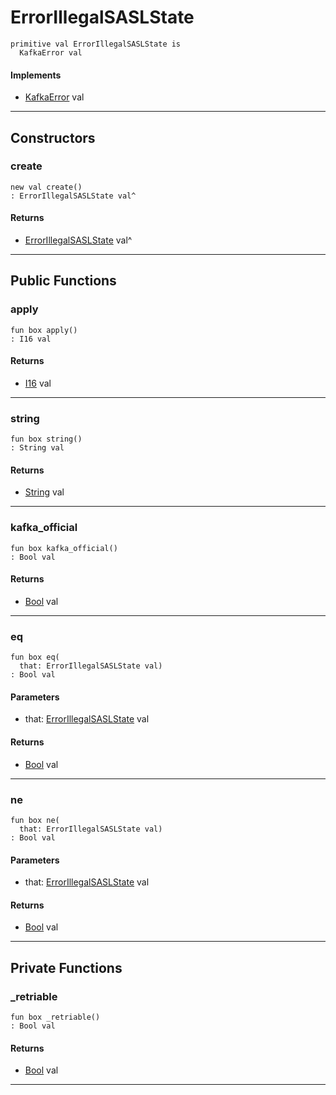 # ErrorIllegalSASLState

```pony
primitive val ErrorIllegalSASLState is
  KafkaError val
```

#### Implements

* [KafkaError](pony-kafka-KafkaError) val

---

## Constructors

### create

```pony
new val create()
: ErrorIllegalSASLState val^
```

#### Returns

* [ErrorIllegalSASLState](pony-kafka-ErrorIllegalSASLState) val^

---

## Public Functions

### apply

```pony
fun box apply()
: I16 val
```

#### Returns

* [I16](builtin-I16) val

---

### string

```pony
fun box string()
: String val
```

#### Returns

* [String](builtin-String) val

---

### kafka_official

```pony
fun box kafka_official()
: Bool val
```

#### Returns

* [Bool](builtin-Bool) val

---

### eq

```pony
fun box eq(
  that: ErrorIllegalSASLState val)
: Bool val
```
#### Parameters

*   that: [ErrorIllegalSASLState](pony-kafka-ErrorIllegalSASLState) val

#### Returns

* [Bool](builtin-Bool) val

---

### ne

```pony
fun box ne(
  that: ErrorIllegalSASLState val)
: Bool val
```
#### Parameters

*   that: [ErrorIllegalSASLState](pony-kafka-ErrorIllegalSASLState) val

#### Returns

* [Bool](builtin-Bool) val

---

## Private Functions

### _retriable

```pony
fun box _retriable()
: Bool val
```

#### Returns

* [Bool](builtin-Bool) val

---

